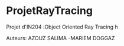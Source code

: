 # ProjetRayTracing
Projet d'IN204 :Object Oriented Ray Tracing h

Auteurs: AZOUZ SALIMA -MARIEM DOGGAZ
